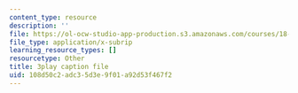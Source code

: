 ```yaml
---
content_type: resource
description: ''
file: https://ol-ocw-studio-app-production.s3.amazonaws.com/courses/18-03sc-differential-equations-fall-2011/108d50c2adc35d3e9f01a92d53f467f2_elMskF8Uzmg.vtt
file_type: application/x-subrip
learning_resource_types: []
resourcetype: Other
title: 3play caption file
uid: 108d50c2-adc3-5d3e-9f01-a92d53f467f2
---
```

